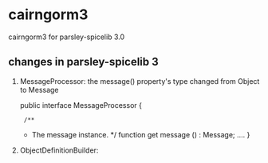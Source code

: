 cairngorm3
==========

cairngorm3 for parsley-spicelib 3.0


changes in parsley-spicelib 3
----------------------------------

1. MessageProcessor: the message() property's type changed from Object to Message

    public interface MessageProcessor {

        /**
	  * The message instance.
	  */
	function get message () : Message;
        ....
    }

2. ObjectDefinitionBuilder: